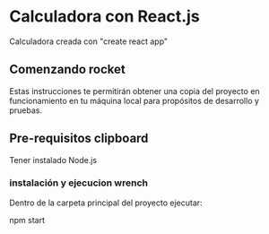 
# Calculadora con React.js

Calculadora creada con "create react app"

## Comenzando rocket
Estas instrucciones te permitirán obtener una copia del proyecto en funcionamiento en tu máquina local para propósitos de desarrollo y pruebas.

## Pre-requisitos clipboard
Tener instalado Node.js

### instalación y ejecucion wrench
Dentro de la carpeta principal del proyecto ejecutar:

  npm start




